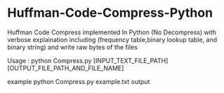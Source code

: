 # Huffman-Code-Compress-Python
Huffman Code Compress implemented In Python (No Decompress) with verbose explaination including (frequency table,binary lookup table, and binary string) and write raw bytes of
the files

Usage : python Compress.py [INPUT_TEXT_FILE_PATH] [OUTPUT_FILE_PATH_AND_FILE_NAME]

example python Compress.py example.txt output
